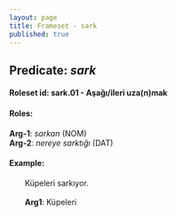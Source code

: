 ```yaml
---
layout: page
title: Frameset - sark
published: true
---
```

<h2>Predicate: <i>sark</i></h2>
<h4>Roleset id: sark.01 - Aşağı/ileri uza(n)mak<br>
<h4>Roles:</h4>
<b>Arg-1</b>: <i>sarkan</i>  (NOM) <br>
<b>Arg-2</b>: <i>nereye sarktığı</i>  (DAT) <br>
<h4>Example:</h4>
&emsp;&emsp;Küpeleri sarkıyor.<br><br>
&emsp;&emsp;<b>Arg1</b>:  Küpeleri<br>

